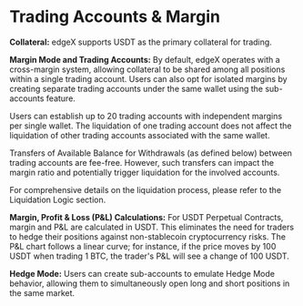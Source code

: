 # Trading Accounts & Margin

**Collateral:** edgeX supports USDT as the primary collateral for trading.



**Margin Mode and Trading Accounts:** By default, edgeX operates with a cross-margin system, allowing collateral to be shared among all positions within a single trading account. Users can also opt for isolated margins by creating separate trading accounts under the same wallet using the sub-accounts feature.

Users can establish up to 20 trading accounts with independent margins per single wallet. The liquidation of one trading account does not affect the liquidation of other trading accounts associated with the same wallet.

Transfers of Available Balance for Withdrawals (as defined below) between trading accounts are fee-free. However, such transfers can impact the margin ratio and potentially trigger liquidation for the involved accounts.

For comprehensive details on the liquidation process, please refer to the Liquidation Logic section.



**Margin, Profit & Loss (P\&L) Calculations:** For USDT Perpetual Contracts, margin and P\&L are calculated in USDT. This eliminates the need for traders to hedge their positions against non-stablecoin cryptocurrency risks. The P\&L chart follows a linear curve; for instance, if the price moves by 100 USDT when trading 1 BTC, the trader's P\&L will see a change of 100 USDT.



**Hedge Mode:** Users can create sub-accounts to emulate Hedge Mode behavior, allowing them to simultaneously open long and short positions in the same market.
